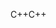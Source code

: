 <span data-ttu-id="ddfa6-101">C++</span><span class="sxs-lookup"><span data-stu-id="ddfa6-101">C++</span></span>